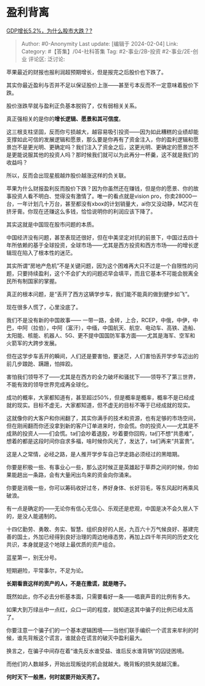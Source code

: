 # 盈利背离
[GDP增长5.2%，为什么股市大跌？?](https://www.zhihu.com/question/642790249/answer/3386396619)

> Author: #0-Anonymity
> Last update: [编辑于 2024-02-04]
> Link:
> Category:  #【答集】/04-社科答集 
> Tag: #2-事业/2B-投资 #2-事业/2E-创业 
> 评论区:
> 泛讨论:

苹果最近的财报也报利润超预期增长，但是报完之后股价也下跌了。

其实你最近盈利与否并不足以保证股价上涨——甚至亏本反而不一定意味着股价下跌。

股价涨跌早就与盈利正负基本脱钩了，仅有弱相关关系。

真正强相关的是你的**增长逻辑、愿景和其可信度**。

这三根支柱坚固，反而你亏损越大，越容易吸引投资——因为如此糟糕的业绩却能支撑如此可信的发展逻辑和愿景，那么要是你再有了资金注入，你的盈利逻辑和愿景岂不是更光明、更确定吗？我们注入了资金之后，这更光明、更确定的愿景岂不是更能说服其他的投资人吗？那时候我们就可以为此再分一杯羹，这不就是我们的收益吗？

所以，反而会出现星舰越炸股价越涨这样的负关联。

苹果为什么财报盈利反而股价下跌？因为你虽然还在赚钱，但是你的愿景、你的故事投资人看不明白、觉得没有激情了。唯一的看点就是vision pro，你卖28000一台，一年计划几十万台，甚至都没有xbox的计划销量大，ai你又没动静，M芯片在挤牙膏。你现在还赚这么多钱，恰恰说明你的利润应该下降了。

  

其实这就是中国现在股市问题的本质。

中国经济没有问题，甚至表现还很好，但在中美坚定对抗的前景下，中国过去四十年所依赖的基于全球投资，全球市场——尤其是西方投资和西方市场——的增长逻辑现在陷入了根本性的迷茫。

其实所谓“房地产危机”不是关键问题，因为这个困难再大只不过是一个自限性的问题，只要持续盈利，这个不会扩大的问题迟早会填平，而且它基本不可能会脱离全民所有制国家的掌握。

真正的根本问题，是“丢开了西方这辆学步车，我们能不能真的做到健步如飞”。

现在很多人慌了，心里没底了。

我们不是没有新的中国故事—— 一带一路，金砖，上合，RCEP，中俄，中伊，中巴，中阿（拉伯），中阿（富汗），中缅，中国航天、航空、电动车、高铁、造船、太阳能、核能、机器人、5G、更不提中国国防军事方面——尤其是海军、空军和火箭军的大跨步发展。

但在这学步车丢开的瞬间，人们还是要害怕，要迷茫，人们害怕丢开学步车迈出的前几步踉跄、蹒跚，怕摔跤。

害怕我们领导不了——尤其是在西方的全力破坏和骚扰下——领导不了第三世界，不能有效的领导世界完成再全球化。

成功的概率，大家都知道有，甚至超过50%，但是概率是概率，概率不是已经成就的现实。目标不虚无，大家都知道，但不虚无的目标不等于已经成就的现实。

这就像你的大客户和你闹翻了，其实你满手的技术和资源，也有足够的市场空间，但在刚闹翻而你还没拿到新的客户订单进来时，你会慌。你的投资人——尤其是不成熟的投资人——们会慌。ta们会吵着退股，吵着要你回购，ta们不想“共患难”，想着的都是这段时间你自求多福，啥时候你风光了，发达了，ta们再来“共富贵”。

这是人之常情，必经之路，是人推开学步车自己学走路必须经过的黑暗期。

你要是积极一些、有事业心一些，那么这时候正是英雄起于草莽之间的时候，你如果能趟出一条路，会有大量闲出鸟来的资金向你涌来。

你要是消极一些，你可以筹码收好过冬，养好身体、长好羽毛，等东风起时再乘风破浪。

有一点是确定的——无论你有信心无信心、乐观还是悲观，中国是决不会久居人下的，是没人能遏制的。

十四亿勤劳、勇敢、务实、智慧、组织良好的人民，九百六十万气候良好、基建完善的国土，外加已经得到良好治理的周边地缘态势，再加上四千年共同的历史文化共识，本身就是这个地球上最优质的资产组合。

蓝星第一，别无分号。

短期避险，平常事尔，不足为论。

**长期看衰这样的资产的人，不是在撒谎，就是瞎子。**

既然如此，你不必去分析基本面，只需要看好一条——唱衰声音的比例有多大。

如果大到万绿丛中一点红，众口一词的程度，就知道这其中骗子的比例已经太高了。

你要注意一个骗子们的一个基本逻辑困境——当他们联手编织一个谎言来牟利的时候，谁先背叛这个谎言，谁就会在谎言的破灭中盈利最大。

换言之，在骗子中间存在着“谁先反水谁受益、谁后反水谁背锅”的囚徒困境。

而他们的人数越多，开始出现叛徒的机会就越大。晚背叛的损失就越沉重。

**何时天下一般黑，何时就要开始天亮了。**
